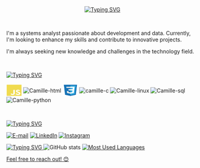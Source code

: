 <div align="center">
  <a href="https://git.io/typing-svg">
    <img src="https://readme-typing-svg.demolab.com?font=Fira+Code&weight=500&size=22&pause=1000&color=ffc0cb&center=true&vCenter=true&random=false&width=524&lines=%E2%8A%B9+Hello!+I'm+Camille+Barbosa+%E2%8A%B9+" alt="Typing SVG">
  </a>
</div>

&nbsp;
<img align="right" alt="" height="190px" src="https://media0.giphy.com/media/v1.Y2lkPTc5MGI3NjExbjdnYTI3N2h5dWtzczI3N2RodjJhbnFkYWJ3eXhudHloY3J5czV1NCZlcD12MV9pbnRlcm5hbF9naWZfYnlfaWQmY3Q9Zw/3WW4Zm1F2MeoU/giphy.gif">
<p> I'm a systems analyst passionate about development and data. Currently, I'm looking to enhance my skills and contribute to innovative projects.</p>

<div>
  <p>I'm always seeking new knowledge and challenges in the technology field.</p>
</div>

&nbsp;

<div align="left">
  <a href="https://git.io/typing-svg">
    <img src="https://readme-typing-svg.demolab.com?font=Fira+Code&weight=500&size=18&pause=1000&repeat=false&color=ffc0cb&center=false&vCenter=salse&random=false&width=524&lines=%F0%9F%A4%8D+SKILLS!+" alt="Typing SVG">
  </a>
</div>
<div style="display: inline_block"><br>
  <img align="center" alt="Camille-Js" height="30" width="40" src="https://raw.githubusercontent.com/devicons/devicon/master/icons/javascript/javascript-plain.svg">
  <img align="center" alt="Camille-html" height="30" width="40" src="https://cdn.jsdelivr.net/gh/devicons/devicon@latest/icons/html5/html5-original.svg">
  <img align="center" alt="Camille-CSS5" height="30" width="40" src="https://raw.githubusercontent.com/devicons/devicon/master/icons/css3/css3-original.svg">
  <img align="center" alt="camille-c" height="30" width="40" src="https://cdn.jsdelivr.net/gh/devicons/devicon@latest/icons/c/c-original.svg">
   <img align="center" alt="Camille-linux" height="30" width="40" src="https://cdn.jsdelivr.net/gh/devicons/devicon@latest/icons/archlinux/archlinux-original.svg">
  <img align="center" alt="Camille-sql" height="30" width="40" src="https://cdn.jsdelivr.net/gh/devicons/devicon@latest/icons/azuresqldatabase/azuresqldatabase-original.svg">
   <img align="center" alt="Camille-python" height="30" width="40" src="https://cdn.jsdelivr.net/gh/devicons/devicon@latest/icons/python/python-original.svg">
   
  
</div>

&nbsp;

<div align="left">
  <a href="https://git.io/typing-svg">
    <img src="https://readme-typing-svg.demolab.com?font=Fira+Code&weight=500&size=18&pause=1000&repeat=false&color=ffc0cb&center=false&vCenter=salse&random=false&width=524&lines=%F0%9F%A4%8D+CONNECT+WITH+ME!+" alt="Typing SVG">
  </a>
</div>

[![E-mail](https://img.shields.io/badge/-Email-000?style=for-the-badge&logo=microsoft-outlook&logoColor=ffc0cb&color:grey)](mailto:camillebarbosadossantos@gmail.com)
[![LinkedIn](https://img.shields.io/badge/-LinkedIn-000?style=for-the-badge&logo=linkedin&logoColor=ffc0cb&color:#63625f)](https://br.linkedin.com/in/camille-barbosa-96a98729b)
[![Instagram](https://img.shields.io/badge/-Instagram-000?style=for-the-badge&logo=instagram&logoColor=ffc0cb&color:#63625f)](https://www.instagram.com/dev.cami/)

<div align="left">
  <a href="https://git.io/typing-svg">
    <img src="https://readme-typing-svg.demolab.com?font=Fira+Code&weight=500&size=18&pause=1000&repeat=false&color=ffc0cb&center=false&vCenter=salse&random=false&width=524&lines=%F0%9F%A4%8D+GITHUB+STATS!+" alt="Typing SVG">
  </a>

  <img src="https://github-readme-stats-git-masterrstaa-rickstaa.vercel.app/api?username=camillebarbosa&hide_title=true&show_icons=true&include_all_commits=false&count_private=true&line_height=25&hide=issues&bg_color=63625f&title_color=ffc0cb&text_color=FFF&border_radius=3&border_color=36123c&icon_color=ffc0cb&theme=jolly" alt="GitHub stats">

   <a href="https://github.com/camillebarbosa/github-readme-stats">
    <img src="https://github-readme-stats-git-masterrstaa-rickstaa.vercel.app/api/top-langs/?username=camillebarbosa&line_height=10&card_width=290&layout=compact&hide_title=false&count_private=true&langs_count=4&show_icons=true&title_color=ffc0cb&hide=html,scss,less&bg_color=63625f&text_color=FFF&border_radius=3&border_color=561760&count_private=true" alt="Most Used Languages">
</div>




Feel free to reach out! 😊
